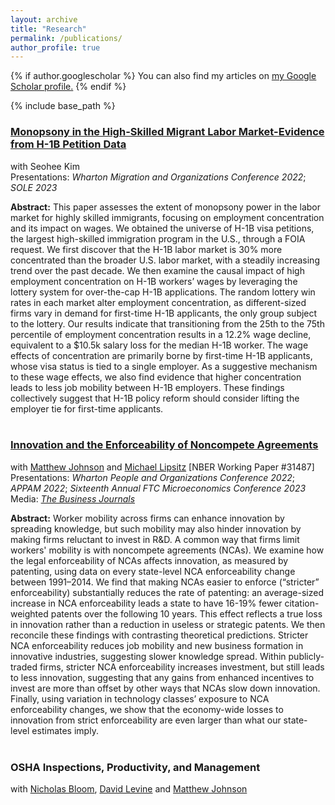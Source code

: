 ```yaml
---
layout: archive
title: "Research"
permalink: /publications/
author_profile: true
---
```


{% if author.googlescholar %}
  You can also find my articles on <u><a href="{{author.googlescholar}}">my Google Scholar profile</a>.</u>
{% endif %}

{% include base_path %}


### [Monopsony in the High-Skilled Migrant Labor Market-Evidence from H-1B Petition Data](https://papers.ssrn.com/sol3/papers.cfm?abstract_id=4010152) 
 with Seohee Kim \
Presentations: _Wharton Migration and Organizations Conference 2022_; _SOLE 2023_  

**Abstract:** This paper assesses the extent of monopsony power in the labor market for highly skilled immigrants, focusing on employment concentration and its impact on wages. We obtained the universe of H-1B visa petitions, the largest high-skilled immigration program in the U.S., through a FOIA request. We first discover that the H-1B labor market is 30% more concentrated than the broader U.S. labor market, with a steadily increasing trend over the past decade. We then examine the causal impact of high employment concentration on H-1B workers’ wages by leveraging the lottery system for over-the-cap H-1B applications. The random lottery win rates in each market alter employment concentration, as different-sized firms vary in demand for first-time H-1B applicants, the only group subject to the lottery. Our results indicate that transitioning from the 25th to the 75th percentile of employment concentration results in a 12.2% wage decline, equivalent to a \$10.5k salary loss for the median H-1B worker. The wage effects of concentration are primarily borne by first-time H-1B applicants, whose visa status is tied to a single employer. As a suggestive mechanism to these wage effects, we also find evidence that higher concentration leads to less job mobility between H-1B employers. These findings collectively suggest that H-1B policy reform should consider lifting the employer tie for first-time applicants.\
<br />

### [Innovation and the Enforceability of Noncompete Agreements](https://www.nber.org/papers/w31487) 
with [Matthew Johnson](https://sites.google.com/site/mslaterjohnson/) and [Michael Lipsitz](https://sites.google.com/site/malipsitz/) [NBER Working Paper #31487] \
Presentations: _Wharton People and Organizations Conference 2022_; _APPAM 2022_; _Sixteenth Annual FTC Microeconomics Conference 2023_ \
Media: [_The Business Journals_](https://www.bizjournals.com/bizwomen/news/latest-news/2023/09/noncompete-ban-innovation.html?page=all)

**Abstract:** Worker mobility across firms can enhance innovation by spreading knowledge, but such mobility may also hinder innovation by making firms reluctant to invest in R&D. A common way that firms limit workers' mobility is with noncompete agreements (NCAs). We examine how the legal enforceability of NCAs affects innovation, as measured by patenting, using data on every state-level NCA enforceability change between 1991–2014. We find that making NCAs easier to enforce (“stricter” enforceability) substantially reduces the rate of patenting: an average-sized increase in NCA enforceability leads a state to have 16-19% fewer citation-weighted patents over the following 10 years. This effect reflects a true loss in innovation rather than a reduction in useless or strategic patents. We then reconcile these findings with contrasting theoretical predictions. Stricter NCA enforceability reduces job mobility and new business formation in innovative industries, suggesting slower knowledge spread. Within publicly-traded firms, stricter NCA enforceability increases investment, but still leads to less innovation, suggesting that any gains from enhanced incentives to invest are more than offset by other ways that NCAs slow down innovation. Finally, using variation in technology classes’ exposure to NCA enforceability changes, we show that the economy-wide losses to innovation from strict enforceability are even larger than what our state-level estimates imply.\
<br />

### OSHA Inspections, Productivity, and Management
with [Nicholas Bloom](https://nbloom.people.stanford.edu), [David Levine](http://faculty.haas.berkeley.edu/levine/) and [Matthew Johnson](https://sites.google.com/site/mslaterjohnson/)

